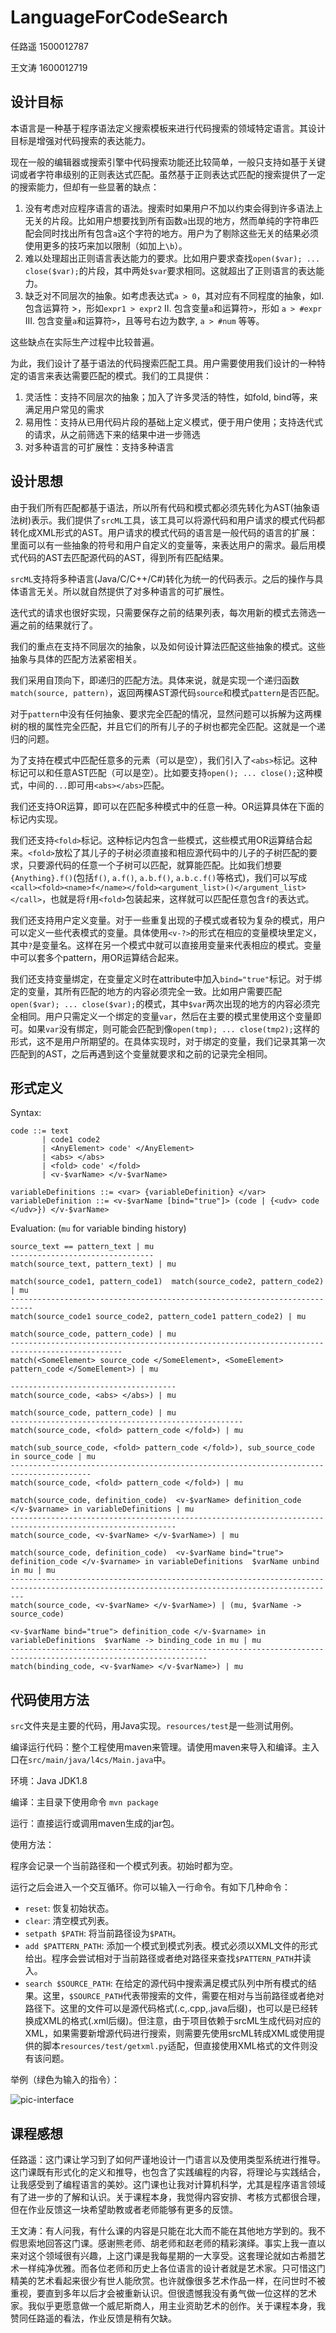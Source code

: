 # LanguageForCodeSearch

任路遥 1500012787

王文涛 1600012719

## 设计目标

本语言是一种基于程序语法定义搜索模板来进行代码搜索的领域特定语言。其设计目标是增强对代码搜索的表达能力。

现在一般的编辑器或搜索引擎中代码搜索功能还比较简单，一般只支持如基于关键词或者字符串级别的正则表达式匹配。虽然基于正则表达式匹配的搜索提供了一定的搜索能力，但却有一些显著的缺点：

1. 没有考虑对应程序语言的语法。搜索时如果用户不加以约束会得到许多语法上无关的片段。比如用户想要找到所有函数`a`出现的地方，然而单纯的字符串匹配会同时找出所有包含`a`这个字符的地方。用户为了剔除这些无关的结果必须使用更多的技巧来加以限制（如加上`\b`）。
2. 难以处理超出正则语言表达能力的要求。比如用户要求查找`open($var); ... close($var);`的片段，其中两处`$var`要求相同。这就超出了正则语言的表达能力。
3. 缺乏对不同层次的抽象。如考虑表达式`a > 0`，其对应有不同程度的抽象，如I. 包含运算符 >，形如`expr1 > expr2` II. 包含变量`a`和运算符`>`，形如  `a > #expr` III. 包含变量`a`和运算符`>`，且等号右边为数字, `a > #num` 等等。

这些缺点在实际生产过程中比较普遍。

为此，我们设计了基于语法的代码搜索匹配工具。用户需要使用我们设计的一种特定的语言来表达需要匹配的模式。我们的工具提供：

1. 灵活性：支持不同层次的抽象；加入了许多灵活的特性，如fold, bind等，来满足用户常见的需求
2. 易用性：支持从已用代码片段的基础上定义模式，便于用户使用；支持迭代式的请求，从之前筛选下来的结果中进一步筛选
3. 对多种语言的可扩展性：支持多种语言

## 设计思想

由于我们所有匹配都基于语法，所以所有代码和模式都必须先转化为AST(抽象语法树)表示。我们提供了`srcML`工具，该工具可以将源代码和用户请求的模式代码都转化成XML形式的AST。用户请求的模式代码的语言是一般代码的语言的扩展：里面可以有一些抽象的符号和用户自定义的变量等，来表达用户的需求。最后用模式代码的AST去匹配源代码的AST，得到所有匹配结果。

`srcML`支持将多种语言(Java/C/C++/C#)转化为统一的代码表示。之后的操作与具体语言无关。所以就自然提供了对多种语言的可扩展性。

迭代式的请求也很好实现，只需要保存之前的结果列表，每次用新的模式去筛选一遍之前的结果就行了。

我们的重点在支持不同层次的抽象，以及如何设计算法匹配这些抽象的模式。这些抽象与具体的匹配方法紧密相关。

我们采用自顶向下，即递归的匹配方法。具体来说，就是实现一个递归函数`match(source, pattern)`，返回两棵AST源代码`source`和模式`pattern`是否匹配。

对于`pattern`中没有任何抽象、要求完全匹配的情况，显然问题可以拆解为这两棵树的根的属性完全匹配，并且它们的所有儿子的子树也都完全匹配。这就是一个递归的问题。

为了支持在模式中匹配任意多的元素（可以是空），我们引入了`<abs>`标记。这种标记可以和任意AST匹配（可以是空）。比如要支持`open(); ... close();`这种模式，中间的`...`即可用`<abs></abs>`匹配。

我们还支持OR运算，即可以在匹配多种模式中的任意一种。OR运算具体在下面的标记内实现。

我们还支持`<fold>`标记。这种标记内包含一些模式，这些模式用OR运算结合起来。`<fold>`放松了其儿子的子树必须直接和相应源代码中的儿子的子树匹配的要求，只要源代码的任意一个子树可以匹配，就算能匹配。比如我们想要`{Anything}.f()`(包括`f()`, `a.f()`, `a.b.f()`, `a.b.c.f()`等格式)，我们可以写成`<call><fold><name>f</name></fold><argument_list>()</argument_list></call>`，也就是将`f`用`<fold>`包装起来，这样就可以匹配任意包含`f`的表达式。

我们还支持用户定义变量。对于一些重复出现的子模式或者较为复杂的模式，用户可以定义一些代表模式的变量。具体使用`<v-?>`的形式在相应的变量模块里定义，其中`?`是变量名。这样在另一个模式中就可以直接用变量来代表相应的模式。变量中可以套多个pattern，用OR运算结合起来。

我们还支持变量绑定，在变量定义时在attribute中加入`bind="true"`标记。对于绑定的变量，其所有匹配的地方的内容必须完全一致。比如用户需要匹配`open($var); ... close($var);`的模式，其中`$var`两次出现的地方的内容必须完全相同。用户只需定义一个绑定的变量`var`，然后在主要的模式里使用这个变量即可。如果`var`没有绑定，则可能会匹配到像`open(tmp); ... close(tmp2);`这样的形式，这不是用户所期望的。在具体实现时，对于绑定的变量，我们记录其第一次匹配到的AST，之后再遇到这个变量就要求和之前的记录完全相同。

## 形式定义

Syntax:

```
code ::= text
       | code1 code2
       | <AnyElement> code' </AnyElement>
       | <abs> </abs>
       | <fold> code' </fold>
       | <v-$varName> </v-$varName>

variableDefinitions ::= <var> {variableDefinition} </var>
variableDefinition ::= <v-$varName [bind="true"]> (code | {<udv> code </udv>}) </v-$varName>
```

Evaluation: (`mu` for variable binding history)

```
source_text == pattern_text | mu
--------------------------------
match(source_text, pattern_text) | mu

match(source_code1, pattern_code1)  match(source_code2, pattern_code2) | mu
---------------------------------------------------------------------------
match(source_code1 source_code2, pattern_code1 pattern_code2) | mu

match(source_code, pattern_code) | mu
-----------------------------------------------------------------------------------------------
match(<SomeElement> source_code </SomeElement>, <SomeElement> pattern_code </SomeElement>) | mu

-------------------------------------
match(source_code, <abs> </abs>) | mu

match(source_code, pattern_code) | mu
----------------------------------------------------
match(source_code, <fold> pattern_code </fold>) | mu

match(sub_source_code, <fold> pattern_code </fold>), sub_source_code in source_code | mu
----------------------------------------------------------------------------------------
match(source_code, <fold> pattern_code </fold>) | mu

match(source_code, definition_code)  <v-$varName> definition_code </v-$varname> in variableDefinitions | mu
-----------------------------------------------------------------------------------------------------------
match(source_code, <v-$varName> </v-$varName>) | mu

match(source_code, definition_code)  <v-$varName bind="true"> definition_code </v-$varname> in variableDefinitions  $varName unbind in mu | mu
-----------------------------------------------------------------------------------------------------------------------------------------------
match(source_code, <v-$varName> </v-$varName>) | (mu, $varName -> source_code)

<v-$varName bind="true"> definition_code </v-$varname> in variableDefinitions  $varName -> binding_code in mu | mu
------------------------------------------------------------------------------------------------------------------
match(binding_code, <v-$varName> </v-$varName>) | mu
```

## 代码使用方法

`src`文件夹是主要的代码，用Java实现。`resources/test`是一些测试用例。

编译运行代码：整个工程使用maven来管理。请使用maven来导入和编译。主入口在`src/main/java/l4cs/Main.java`中。

环境：Java JDK1.8

编译：主目录下使用命令 `mvn package`

运行：直接运行或调用maven生成的jar包。

使用方法：

程序会记录一个当前路径和一个模式列表。初始时都为空。

运行之后会进入一个交互循环。你可以输入一行命令。有如下几种命令：

* `reset`: 恢复初始状态。
* `clear`: 清空模式列表。
* `setpath $PATH`: 将当前路径设为`$PATH`。
* `add $PATTERN_PATH`: 添加一个模式到模式列表。模式必须以XML文件的形式给出。程序会尝试相对于当前路径或者绝对路径来查找`$PATTERN_PATH`并读入。
* `search $SOURCE_PATH`: 在给定的源代码中搜索满足模式队列中所有模式的结果。这里，`$SOURCE_PATH`代表带搜索的文件，需要在相对与当前路径或者绝对路径下。这里的文件可以是源代码格式(.c,.cpp,.java后缀)，也可以是已经转换成XML的格式(.xml后缀)。但注意，由于项目依赖于srcML生成代码对应的XML，如果需要新增源代码进行搜索，则需要先使用srcML转成XML或使用提供的脚本`resources/test/getxml.py`适配，但直接使用XML格式的文件则没有该问题。

举例（绿色为输入的指令）：

![pic-interface](pic-interface.png)

## 课程感想

任路遥：这门课让学习到了如何严谨地设计一门语言以及使用类型系统进行推导。这门课既有形式化的定义和推导，也包含了实践编程的内容，将理论与实践结合，让我感受到了编程语言的美妙。这门课也让我对计算机科学，尤其是程序语言领域有了进一步的了解和认识。关于课程本身，我觉得内容安排、考核方式都很合理，但在作业反馈这一块希望助教或者老师能够有更多的反馈。

王文涛：有人问我，有什么课的内容是只能在北大而不能在其他地方学到的。我不假思索地回答这门课。感谢熊老师、胡老师和赵老师的精彩演绎。事实上我一直以来对这个领域很有兴趣，上这门课是我每星期的一大享受。这套理论就如古希腊艺术一样纯净优雅。而各位老师和历史上各位语言的设计者就是艺术家。只可惜这门精美的艺术看起来很少有世人能欣赏。也许就像很多艺术作品一样，在问世时不被重视，要直到多年以后才会被重新认识。但很遗憾我没有勇气做一位这样的艺术家。我似乎更愿意做一个威尼斯商人，用主业资助艺术的创作。关于课程本身，我赞同任路遥的看法，作业反馈是稍有欠缺。
